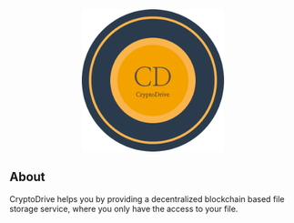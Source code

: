<center>
<img src="./docs/assets/logo.png" height="250px"  />
</center>

## About 
CryptoDrive helps you by providing a decentralized blockchain based file storage service, where you only have the access to your file. 